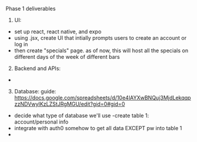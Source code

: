 Phase 1 deliverables

1. UI:
- set up react, react native, and expo
- using .jsx, create UI that intially prompts users to create an account or log in
- then create "specials" page. as of now, this will host all the specials on different days of the week of different bars


2. Backend and APIs:
- 


3. Database:
guide: https://docs.google.com/spreadsheets/d/10e4lAYXwBNQuj3MjdLekqqpzzNDVwylKzLZStJRgMGU/edit?gid=0#gid=0 
- decide what type of database we'll use
-create table 1: account/personal info
- integrate with auth0 somehow to get all data EXCEPT pw into table 1
- 
